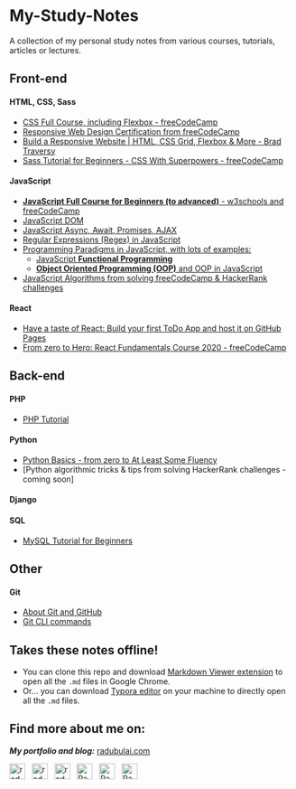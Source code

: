 # My-Study-Notes
A collection of my personal study notes from various courses, tutorials, articles or lectures.

## Front-end
#### **HTML, CSS, Sass**

* [CSS Full Course, including Flexbox - freeCodeCamp](./CSS/CSS_fullcourse_flexbox.md)
* [Responsive Web Design Certification from freeCodeCamp](./CSS/ResponsiveWebDesign.md)
* [Build a Responsive Website | HTML, CSS Grid, Flexbox & More - Brad Traversy](./CSS/BuildResponsiveWebsiteHTML.md)
* [Sass Tutorial for Beginners - CSS With Superpowers - freeCodeCamp](./CSS/SassTutorialBegginners.md) 

#### **JavaScript**

* [**JavaScript Full Course for Beginners (to advanced)** - w3schools and freeCodeCamp](./JavaScript/JavaScriptBeginners.md)
* [JavaScript DOM](./JavaScript/JavaScriptDOM.md)
* [JavaScript Async, Await, Promises, AJAX](./JavaScript/JavaScriptAsync.md)
* [Regular Expressions (Regex) in JavaScript](./JavaScript/JavaScriptRegex.md)
* [Programming Paradigms in JavaScript, with lots of examples:](./JavaScript/JavaScriptFunctionalProgramming.md)
  * [JavaScript **Functional Programming**](./JavaScript/JavaScriptFunctionalProgramming.md)
  * [**Object Oriented Programming (OOP)** and OOP in JavaScript](./JavaScript/JavaScriptOOP.md)
* [JavaScript Algorithms from solving freeCodeCamp & HackerRank challenges](./JavaScript/JavaScriptAlgorithms.md)

#### **React**

* [Have a taste of React: Build your first ToDo App and host it on GitHub Pages](./React/React-ToDoApp.md)
* [From zero to Hero: React Fundamentals Course 2020 - freeCodeCamp](./React/ReactFundamentals.md)





## Back-end

#### PHP

- [PHP Tutorial](./PHP/phpTutorial.md)



#### **Python**

* [Python Basics - from zero to At Least Some Fluency](./Python/PythonBasics.md)
* [Python algorithmic tricks & tips from solving HackerRank challenges - coming soon]

#### **Django**





#### SQL

* [MySQL Tutorial for Beginners](./SQL/MySQL-Tutorial-for-Beginners.md)







## Other
#### Git
* [About Git and GitHub](./Git/Git-about.md)
* [Git CLI commands](./Git/Git-CLI-commands.md)





## Takes these notes offline!
- You can clone this repo and download [Markdown Viewer extension](https://chrome.google.com/webstore/detail/markdown-viewer/ckkdlimhmcjmikdlpkmbgfkaikojcbjk?hl=en) to open all the `.md` files in Google Chrome.
- Or... you can download [Typora editor](https://typora.io/) on your machine to directly open all the `.md` files.


## Find more about me on:
***My portfolio and blog:*** [radubulai.com](https://radualexandrub.github.io/)

<a href="https://github.com/radualexandrub" target="_blank"><img align="center" src="https://cdn.jsdelivr.net/npm/simple-icons@3.0.1/icons/github.svg" alt="radualexandrub" height="28" width="28" /></a>&nbsp;&nbsp;
<a href="https://www.linkedin.com/in/radu-alexandru-bulai/" target="_blank"><img align="center" src="https://cdn.jsdelivr.net/npm/simple-icons@3.0.1/icons/linkedin.svg" alt="radu-alexandru-bulai" height="28" width="28" /></a>&nbsp;&nbsp;
<a href="https://dev.to/radualexandrub" target="_blank"><img align="center" src="https://cdn.jsdelivr.net/npm/simple-icons@3.0.1/icons/dev-dot-to.svg" alt="radualexandrub" height="28" width="28" /></a>&nbsp;&nbsp;
<a href="https://www.hackerrank.com/RaduAlexandruB" target="_blank"><img align="center" src="https://cdn.jsdelivr.net/npm/simple-icons@3.0.1/icons/hackerrank.svg" alt="RaduAlexandruB" height="28" width="28" /></a>&nbsp;&nbsp;
<a href="https://www.flickr.com/photos/radualexandru" target="_blank"><img align="center" src="https://cdn.jsdelivr.net/npm/simple-icons@3.0.1/icons/flickr.svg" alt="RaduAlexandruB" height="28" width="28" /></a>&nbsp;&nbsp;
<a href="https://www.mixcloud.com/radu-alexandru7" target="_blank"><img align="center" src="https://cdn.jsdelivr.net/npm/simple-icons@3.0.1/icons/mixcloud.svg" alt="RaduAlexandru" height="28" width="28" /></a>&nbsp;&nbsp;